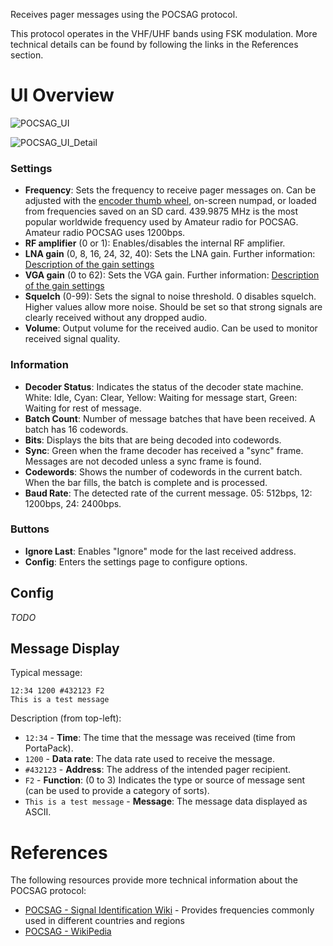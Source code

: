 Receives pager messages using the POCSAG protocol.

This protocol operates in the VHF/UHF bands using FSK modulation.
More technical details can be found by following the links in the References section.

# UI Overview

![POCSAG_UI](https://github.com/eried/portapack-mayhem/assets/3761006/bb4795e7-1b1f-4b31-8663-ddc71d1535d4)

![POCSAG_UI_Detail](https://github.com/eried/portapack-mayhem/assets/3761006/1c0faccf-aec3-4a44-b183-8731d24642f1)

### Settings
- **Frequency**: Sets the frequency to receive pager messages on. Can be adjusted with the [encoder thumb wheel](Hardware-overview), on-screen numpad, or loaded from frequencies saved on an SD card. 439.9875 MHz is the most popular worldwide frequency used by Amateur radio for POCSAG. Amateur radio POCSAG uses 1200bps.
- **RF amplifier** (0 or 1): Enables/disables the internal RF amplifier.
- **LNA gain** (0, 8, 16, 24, 32, 40): Sets the LNA gain. Further information: [Description of the gain settings](Help!-Im-not-receiving-anything!---Receive-Quality-Issues#description-of-the-gain-settings)
- **VGA gain** (0 to 62): Sets the VGA gain. Further information: [Description of the gain settings](Help!-Im-not-receiving-anything!---Receive-Quality-Issues#description-of-the-gain-settings)
- **Squelch** (0-99): Sets the signal to noise threshold. 0 disables squelch. Higher values allow more noise. Should be set so that strong signals are clearly received without any dropped audio.
- **Volume**: Output volume for the received audio. Can be used to monitor received signal quality.

### Information
- **Decoder Status**: Indicates the status of the decoder state machine. White: Idle, Cyan: Clear, Yellow: Waiting for message start, Green: Waiting for rest of message.
- **Batch Count**: Number of message batches that have been received. A batch has 16 codewords.
- **Bits**: Displays the bits that are being decoded into codewords.
- **Sync**: Green when the frame decoder has received a "sync" frame. Messages are not decoded unless a sync frame is found.
- **Codewords**: Shows the number of codewords in the current batch. When the bar fills, the batch is complete and is processed.
- **Baud Rate**: The detected rate of the current message. 05: 512bps, 12: 1200bps, 24: 2400bps.

### Buttons
- **Ignore Last**: Enables "Ignore" mode for the last received address.
- **Config**: Enters the settings page to configure options.

## Config
*TODO*

## Message Display

Typical message:
```plaintext
12:34 1200 #432123 F2
This is a test message
```

Description (from top-left):

- `12:34` - **Time**: The time that the message was received (time from PortaPack).
- `1200` - **Data rate**: The data rate used to receive the message.
- `#432123` - **Address**: The address of the intended pager recipient.
- `F2` - **Function**: (0 to 3) Indicates the type or source of message sent (can be used to provide a category of sorts).
- `This is a test message` - **Message**: The message data displayed as ASCII.

# References

The following resources provide more technical information about the POCSAG protocol:

- [POCSAG - Signal Identification Wiki](https://www.sigidwiki.com/wiki/POCSAG) - Provides frequencies commonly used in different countries and regions
- [POCSAG - WikiPedia](https://en.wikipedia.org/wiki/POCSAG)
